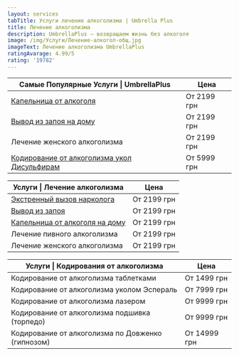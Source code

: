 ```yaml
---
layout: services
tabTitle: Услуги лечение алкоголизма | Umbrella Plus
title: Лечение алкоголизма
description: UmbrellaPlus — возвращаем жизнь без алкоголя
image: /img/Услуги/Лечение-алкогол-общ.jpg
imageText: Лечение алкоголизма UmbrellaPlus
ratingAvarage: 4.99/5
rating: '19782'
---
```


| Самые Популярные Услуги \| UmbrellaPlus                                                       | Цена        |
| --------------------------------------------------------------------------------------------- | ----------- |
| [Капельница от алкоголя](kapelnica-ot-alkogolia-UmbrellaPlus)                                 | От 2199 грн |
| [Вывод из запоя на дому](Vivod-iz-zapoia-na-domy-UmbrellaPlus)                                | От 2199 грн |
| Лечение женского алкоголизма                                                                  | От 2199 грн |
| [Кодирование от алкоголизма укол Дисульфирам](kodirovka-ot-alkogolia-disulfiram-umbrellaplus) | От 5999 грн |

| Услуги \| Лечение алкоголизма                                                | Цена        |
| ---------------------------------------------------------------------------- | ----------- |
| [Экстренный вызов нарколога](narkolog)                                       | От 2199 грн |
| [Вывод из запоя](Vivod-iz-zapoia-UmbrellaPlus)                               | От 2199 грн |
| [Капельница от алкоголя на дому](Kapelnica_ot_alkogola_na_domy_UmbrellaPlus) | От 2199 грн |
| Лечение пивного алкоголизма                                                  | От 2199 грн |
| Лечение женского алкоголизма                                                 | От 2199 грн |

| Услуги \| Кодирования от алкоголизма              | Цена         |
| ------------------------------------------------- | ------------ |
| Кодирование от алкоголизма таблетками             | От 1499 грн  |
| Кодирование от алкоголизма уколом Эспераль        | От 7999 грн  |
| Кодирование от алкоголизма лазером                | От 9999 грн  |
| Кодирование от алкоголизма подшивка (торпедо)     | От 9999 грн  |
| Кодирование от алкоголизма по Довженко (гипнозом) | От 14999 грн |
